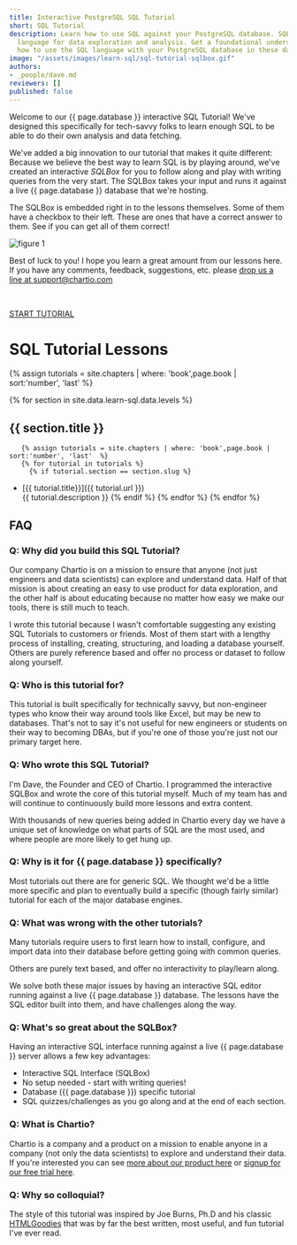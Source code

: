 ```yaml
---
title: Interactive PostgreSQL SQL Tutorial
short: SQL Tutorial
description: Learn how to use SQL against your PostgreSQL database. SQL is the primary
  language for data exploration and analysis. Get a foundational understanding in
  how to use the SQL language with your PostgreSQL database in these data tutorials.
image: "/assets/images/learn-sql/sql-tutorial-sqlbox.gif"
authors:
- _people/dave.md
reviewers: []
published: false
---
```

Welcome to our {{ page.database }} interactive SQL Tutorial!  We've designed this specifically for tech-savvy folks to learn enough SQL to be able to do their own analysis and data fetching.  

We've added a big innovation to our tutorial that makes it quite different: Because we believe the best way to learn SQL is by playing around, we've created an interactive _SQLBox_ for you to follow along and play with writing queries from the very start.  The SQLBox takes your input and runs it against a live {{ page.database }} database that we're hosting.

The SQLBox is embedded right in to the lessons themselves.  Some of them have a checkbox to their left.  These are ones that have a correct answer to them.  See if you can get all of them correct!

![figure 1](/assets/images/learn-sql/sql-tutorial-sqlbox.gif)

Best of luck to you!  I hope you learn a great amount from our lessons here.  If you have any comments, feedback, suggestions, etc. please [drop us a line at support@chartio.com](mailto:support+sqltutorial@chartio.com)

<br>
<p class="text-center">
  <a class="btn btn-success btn-large " href="/learn-sql/introduction/">START TUTORIAL</a>
</p>


# SQL Tutorial Lessons
{% assign tutorials = site.chapters | where: 'book',page.book | sort:'number', 'last'  %}

{% for section in site.data.learn-sql.data.levels %}
## {{ section.title }}
       {% assign tutorials = site.chapters | where: 'book',page.book | sort:'number', 'last'  %}
       {% for tutorial in tutorials %}
         {% if tutorial.section == section.slug %}
  - [{{ tutorial.title}}]({{ tutorial.url }})<br>{{ tutorial.description }}
         {% endif %}
       {% endfor %}
{% endfor %}



## FAQ

### Q: Why did you build this SQL Tutorial?

Our company Chartio is on a mission to ensure that anyone (not just engineers and data scientists) can explore and understand data.  Half of that mission is about creating an easy to use product for data exploration, and the other half is about educating because no matter how easy we make our tools, there is still much to teach.  

I wrote this tutorial because I wasn't comfortable suggesting any existing SQL Tutorials to customers or friends.  Most of them start with a lengthy process of installing, creating, structuring, and loading a database yourself.  Others are purely reference based and offer no process or dataset to follow along yourself.

### Q: Who is this tutorial for?

This tutorial is built specifically for technically savvy, but non-engineer types who know their way around tools like Excel, but may be new to databases.  That's not to say it's not useful for new engineers or students on their way to becoming DBAs, but if you're one of those you're just not our primary target here.  

### Q: Who wrote this SQL Tutorial?

I'm Dave, the Founder and CEO of Chartio.  I programmed the interactive SQLBox and wrote the core of this tutorial myself.  Much of my team has and will continue to continuously build more lessons and extra content.  

With thousands of new queries being added in Chartio every day we have a unique set of knowledge on what parts of SQL are the most used, and where people are more likely to get hung up.

### Q: Why is it for {{ page.database }} specifically?  

Most tutorials out there are for generic SQL.  We thought we'd be a little more specific and plan to eventually build a specific (though fairly similar) tutorial for each of the major database engines.

### Q: What was wrong with the other tutorials?

Many tutorials require users to first learn how to install, configure, and import data into their database before getting going with common queries.  

Others are purely text based, and offer no interactivity to play/learn along.  

We solve both these major issues by having an interactive SQL editor running against a live {{ page.database }} database.  The lessons have the SQL editor built into them, and have challenges along the way.


### Q: What's so great about the SQLBox?

Having an interactive SQL interface running against a live {{ page.database }} server allows a few key advantages:

  - Interactive SQL Interface (SQLBox)
  - No setup needed - start with writing queries!
  - Database ({{ page.database }}) specific tutorial
  - SQL quizzes/challenges as you go along and at the end of each section.

### Q: What is Chartio?

Chartio is a company and a product on a mission to enable anyone in a company (not only the data scientists) to explore and understand their data.  If you're interested you can see [more about our product here](https://chartio.com/product/) or [signup for our free trial here](https://chartio.com/signup/).


### Q: Why so colloquial?

The style of this tutorial was inspired by Joe Burns, Ph.D and his classic [HTMLGoodies][htmlgoodies] that was by far the best written, most useful, and fun tutorial I've ever read.  

[htmlgoodies]: https://web.archive.org/web/19990302022344/http://www.htmlgoodies.com:80/
